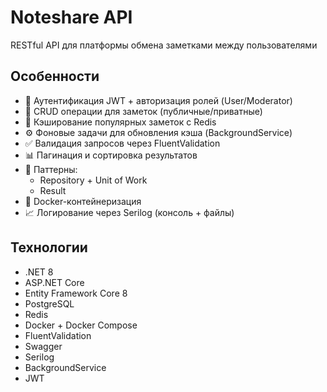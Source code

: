 # Noteshare API

RESTful API для платформы обмена заметками между пользователями

## Особенности

- 🔐 Аутентификация JWT + авторизация ролей (User/Moderator)
- 📝 CRUD операции для заметок (публичные/приватные)
- 🚀 Кэширование популярных заметок с Redis
- ⚙️ Фоновые задачи для обновления кэша (BackgroundService)
- ✅ Валидация запросов через FluentValidation
- 📊 Пагинация и сортировка результатов
- 📂 Паттерны:
  - Repository + Unit of Work
  - Result
- 🐳 Docker-контейнеризация 
- 📈 Логирование через Serilog (консоль + файлы)

## Технологии

- .NET 8
- ASP.NET Core
- Entity Framework Core 8
- PostgreSQL
- Redis
- Docker + Docker Compose
- FluentValidation
- Swagger
- Serilog
- BackgroundService
- JWT

